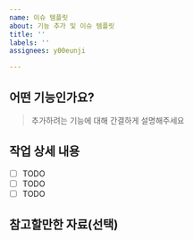```yaml
---
name: 이슈 템플릿
about: 기능 추가 및 이슈 템플릿
title: ''
labels: ''
assignees: y00eunji

---
```


## 어떤 기능인가요?

> 추가하려는 기능에 대해 간결하게 설명해주세요

## 작업 상세 내용

- [ ] TODO
- [ ] TODO
- [ ] TODO

## 참고할만한 자료(선택)
